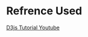 <h1>Refrence Used</h1>
<a href="https://www.youtube.com/playlist?list=PL6il2r9i3BqH9PmbOf5wA5E1wOG3FT22p" target="_blank">D3js Tutorial Youtube</a>
